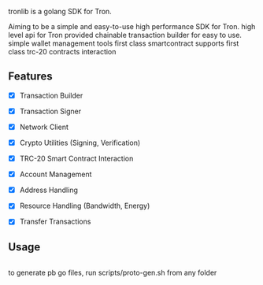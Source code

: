 tronlib is a golang SDK for Tron.

Aiming to be a simple and easy-to-use high performance SDK for Tron.
high level api for Tron provided
chainable transaction builder for easy to use.
simple wallet management tools
first class smartcontract supports
first class trc-20 contracts interaction






## Features

- [x] Transaction Builder
- [x] Transaction Signer
- [x] Network Client
- [x] Crypto Utilities (Signing, Verification)
- [x] TRC-20 Smart Contract Interaction
- [x] Account Management
- [x] Address Handling
- [x] Resource Handling (Bandwidth, Energy)
- [x] Transfer Transactions


## Usage

```go

```

to generate pb go files, run scripts/proto-gen.sh from any folder